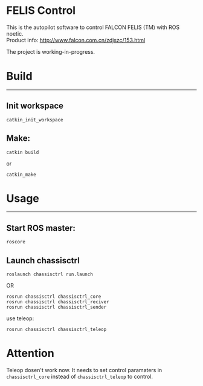 # FELIS Control
This is the autopilot software to control FALCON FELIS (TM) with ROS noetic.     
Product info: http://www.falcon.com.cn/zdjszc/153.html

The project is working-in-progress. 

# Build
---
## Init workspace 

    catkin_init_workspace
## Make: 

    catkin build
or

    catkin_make

# Usage
---
## Start ROS master: 

    roscore
## Launch chassisctrl

    roslaunch chassisctrl run.launch

OR    

```
rosrun chassisctrl chassisctrl_core
rosrun chassisctrl chassisctrl_reciver
rosrun chassisctrl chassisctrl_sender
```
use teleop:

    rosrun chassisctrl chassisctrl_teleop

# Attention
Teleop dosen't work now. It needs to set control paramaters in `chassisctrl_core` instead of `chassisctrl_teleop` to control. 